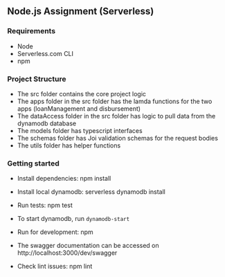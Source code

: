 ## Node.js Assignment (Serverless)


### Requirements
- Node
- Serverless.com CLI
- npm


### Project Structure

- The src folder contains the core project logic
- The apps folder in the src folder has the lamda functions for the two apps (loanManagement and disbursement)
- The dataAccess folder in the src folder has logic to pull data from the dynamodb database
- The models folder has typescript interfaces
- The schemas folder has Joi validation schemas for the request bodies
- The utils folder has helper functions
### Getting started

- Install dependencies: npm install

- Install local dynamodb: serverless dynamodb install

- Run tests: npm test

- To start dynamodb, run `dynamodb-start`

- Run for development: npm 

- The swagger documentation can be accessed on  http://localhost:3000/dev/swagger  

- Check lint issues: npm lint



